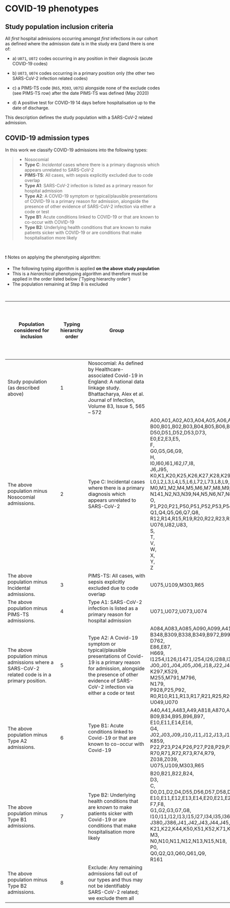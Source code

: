 # COVID-19 phenotypes

## Study population inclusion criteria

All *first* hospital admissions occurring amongst *first* infections in our cohort as defined where the admission date is in the study era ()and there is one of:  

- a) `U071`, `U072` codes occurring in any position in their diagnosis (acute COVID-19 codes)  

- b) `U073`, `U074` codes occurring in a primary position only (the other two SARS-CoV-2 infection related codes)  

- c) a PIMS-TS code (`R65`, `M303`, `U075`) alongside none of the exclude codes (see PIMS-TS row) after the date PIMS-TS was defined (May 2020)   

- d) A positive test for COVID-19 14 days before hospitalisation up to the date of discharge.   

This description defines the study population with a SARS-CoV-2 related admission.

## COVID-19 admission types
In this work we classify COVID-19 admissions into the following types:
> * Nosocomial  
> * **Type C**: *Incidental* cases where there is a primary diagnosis which appears unrelated to SARS-CoV-2
> * **PIMS-TS**: All cases, with sepsis explicitly excluded due to code overlap
> * **Type A1**: SARS-CoV-2 infection is listed as a primary reason for hospital admission
> * **Type A2**: A COVID-19 symptom or typical/plausible presentations of COVID-19 is a primary reason for admission, alongside the presence of other evidence of SARS-CoV-2 infection via either a code or test
> * **Type B1**: Acute conditions linked to COVID-19 or that are known to co-occur with COVID-19
> * **Type B2**: Underlying health conditions that are known to make patients sicker with COVID-19 or are conditions that make hospitalisation more likely

<br>

❗ Notes on applying the phenotyping algorithm:

* The following typing algorithm is applied **on the above study population**
* This is a *hierarchical* phenotyping algorithm and therefore must be applied in the order listed below ('Typing hierarchy order')
* The population remaining at Step 8 is excluded

<br>


<table style="undefined;table-layout: fixed; width: 2477px">
<colgroup>
<col style="width: 404.005682px">
<col style="width: 93.005682px">
<col style="width: 421.005682px">
<col style="width: 755.005682px">
<col style="width: 155.005682px">
<col style="width: 150.005682px">
<col style="width: 292.005682px">
<col style="width: 207.005682px">
</colgroup>
<thead>
  <tr>
    <th>Population considered for inclusion</th>
    <th>Typing hierarchy <br>order</th>
    <th>Group</th>
    <th>Include Primary Codes</th>
    <th>Exclude Primary Codes</th>
    <th>Include Non-Primary Codes</th>
    <th>Exclude Non-Primary Codes</th>
    <th>Nosocomial (First instance of a SARS-CoV-2 related code / positive test on day 8 or later of admission)</th>
  </tr>
</thead>
<tbody>
  <tr>
    <td>Study population (as described above)</td>
    <td>1</td>
    <td>Nosocomial: As defined by Healthcare-associated Covid-19 in England: A national data linkage study. Bhattacharya, Alex et al. Journal of Infection, Volume 83, Issue 5, 565 – 572</td>
    <td></td>
    <td></td>
    <td></td>
    <td></td>
    <td>TRUE</td>
  </tr>
  <tr>
    <td>The above population minus Nosocomial admissions.</td>
    <td>2</td>
    <td>Type C: Incidental cases where there is a primary diagnosis which appears unrelated to SARS-CoV-2 </td>
    <td>A00,A01,A02,A03,A04,A05,A06,A07,A080,A081,A082,A15,A16,A17,A18,A19,A2,A3,A5,A6,  <br>B00,B01,B02,B03,B04,B05,B06,B07,B08,B1,B2,B3,B4,B5,B6,B7,B8,<br>D50,D51,D52,D53,D73,<br>E0,E2,E3,E5,<br>F,<br>G0,G5,G6,G9,<br>H,<br>I0,I60,I61,I62,I7,I8,<br>J6,J95,<br>K0,K1,K20,K25,K26,K27,K28,K29,K3,K4,K55,K56,K590,K58,K59,K6,K8,K9,<br>L0,L2,L3,L4,L5,L6,L72,L73,L8,L9,<br>M0,M1,M2,M4,M5,M6,M7,M8,M9,<br>N141,N2,N3,N39,N4,N5,N6,N7,N8,N9,<br>O,<br>P1,P20,P21,P50,P51,P52,P53,P54,P55,P56,P57,P58,P59,P6,P70,P71,P72,P75,P76,P77,P78,P8,P90,P91,P94,P95,P96,<br>Q1,Q4,Q5,Q6,Q7,Q8,<br>R12,R14,R15,R19,R20,R22,R23,R29,R30,R31,R32,R33,R35,R39,R45,R46,R80,R81,R82,R93,<br>U076,U82,U83,<br>S,<br>T,<br>V,<br>W,<br>X,<br>Y,<br>Z</td>
    <td>B20,B21,B22,B23,B24,<br>F7,F8,<br>H669,<br>K44,<br>Y4,Y5,<br>Z038,Z039,<br>U075,U109,M303,R65</td>
    <td></td>
    <td>U075,U109,M303,R65</td>
    <td></td>
  </tr>
  <tr>
    <td>The above population minus Incidental admissions.</td>
    <td>3</td>
    <td>PIMS-TS: All cases, with sepsis explicitly excluded due to code overlap</td>
    <td>U075,U109,M303,R65</td>
    <td>A01,A02,A03,A04,A05,A37,A38,A39,A40,A41,<br>B95</td>
    <td>U075,U109,M303,R65</td>
    <td>A01,A02,A03,A04,A05,A37,A38,A39,A40,A41,<br>B95</td>
    <td></td>
  </tr>
  <tr>
    <td>The above population minus PIMS-TS admissions.</td>
    <td>4</td>
    <td>Type A1: SARS-CoV-2 infection is listed as a primary reason for hospital admission</td>
    <td>U071,U072,U073,U074</td>
    <td></td>
    <td></td>
    <td></td>
    <td></td>
  </tr>
  <tr>
    <td>The above population minus admissions where a SARS-CoV-2 related code is in a primary position.</td>
    <td>5</td>
    <td>Type A2: A Covid-19 symptom or typical/plausible presentations of Covid-19 is a primary reason for admission, alongside the presence of other evidence of SARS-CoV-2 infection via either a code or test</td>
    <td>A084,A083,A085,A090,A099,A419,<br>B348,B309,B338,B349,B972,B99,<br>D762,<br>E86,E87,<br>H669,<br>I1254,I126,I1471,I254,I26,I288,I30,I31,I32,I33,I40,I41,I42,I44,I45,I46,I47,I48,I49,I50,I51,I63,I65,I66,I67,I880,I9,<br>J00,J01,J04,J05,J06,J18,J22,J40,J80,J81,J83,J90,J93,J96,J98,<br>K297,K529,<br>M255,M791,M796,<br>N179,<br>P928,P25,P92,<br>R0,R10,R11,R13,R17,R21,R25,R26,R27,R29,R34,R40,R41,R42,R43,R44,R47,R5,R6,R768,R845,R89,R90,R93,R94,<br>U049,U070</td>
    <td></td>
    <td></td>
    <td></td>
    <td></td>
  </tr>
  <tr>
    <td>The above population minus Type A2 admissions.</td>
    <td>6</td>
    <td>Type B1: Acute conditions linked to Covid-19 or that are known to co-occur with Covid-19</td>
    <td>A40,A41,A483,A49,A818,A870,A878,A89,A858,A86,A879,<br>B09,B34,B95,B96,B97,<br>E10,E11,E14,E16,<br>G4,<br>J02,J03,J09,J10,J11,J12,J13,J14,J15,J16,J17,J20,J21,J3,J85,J86,<br>K859,<br>P22,P23,P24,P26,P27,P28,P29,P3,P74,<br>R70,R71,R72,R73,R74,R79,<br>Z038,Z039,<br>U075,U109,M303,R65</td>
    <td></td>
    <td>U075,U109,M303,R65</td>
    <td></td>
    <td></td>
  </tr>
  <tr>
    <td>The above population minus Type B1 admissions.</td>
    <td>7</td>
    <td>Type B2: Underlying health conditions that are known to make patients sicker with Covid-19 or are conditions that make hospitalisation more likely</td>
    <td>B20,B21,B22,B24,<br>D3,<br>C,<br>D0,D1,D2,D4,D55,D56,D57,D58,D59,D6,D70,D71,D72,D730,D731,D761,D76,D8,<br>E10,E11,E12,E13,E14,E20,E21,E22,E23,E24,E25,E26,E27,E6,E7,E80,E81,E82,E83,E84,E850,E88,E89,<br>F7,F8,<br>G1,G2,G3,G7,G8,<br>I10,I11,I12,I13,I15,I27,I34,I35,I36,I37,I42,I43,I675,<br>J380,J386,J41,J42,J43,J44,J45,J46,J47,J82,J84,J99,<br>K21,K22,K44,K50,K51,K52,K71,K720,K721,K740,K741,K744,K745,K746,K75,K76,K9,<br>M3,<br>N0,N10,N11,N12,N13,N15,N18,<br>P0,<br>Q0,Q2,Q3,Q60,Q61,Q9,<br>R161</td>
    <td></td>
    <td></td>
    <td></td>
    <td></td>
  </tr>
  <tr>
    <td>The above population minus Type B2 admissions.</td>
    <td>8</td>
    <td>Exclude: Any remaining admissions fall out of our types and thus may not be identifiably SARS-CoV-2 related; we exclude them all</td>
    <td></td>
    <td></td>
    <td></td>
    <td></td>
    <td></td>
  </tr>
</tbody>
</table>